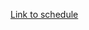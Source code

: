 [Link to schedule](https://docs.google.com/document/d/1G0gp-NrLh24Ak2xLBLQ1rIV0OYfdDds09vlqWT-Btdo/edit?usp=sharing)
